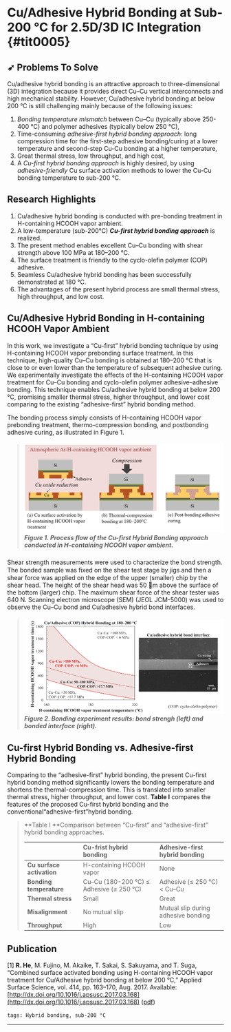 # Cu/Adhesive Hybrid Bonding at Sub-200 °C for 2.5D/3D IC Integration {#tit0005}

## ➶ Problems To Solve

Cu/adhesive hybrid bonding is an attractive approach to three-dimensional \(3D\) integration because it provides direct Cu–Cu vertical interconnects and high mechanical stability. However, Cu/adhesive hybrid bonding at below 200 °C is still challenging mainly because of the following issues:

1. _Bonding temperature mismatch_ between Cu–Cu \(typically above 250-400 °C\) and polymer adhesives \(typically below 250 °C\),
2. Time-consuming _adhesive-first hybrid bonding_ _approach_: long compression time for the first-step adhesive bonding/curing at a lower temperature and second-step Cu-Cu bonding at a higher temperature,
3. Great thermal stress, low throughput, and high cost,
4. A _Cu-first hybrid bonding_ _approach_ is highly desired, by using _adhesive-friendly_ Cu surface activation methods to lower the Cu-Cu bonding temperature to sub-200 °C.

## Research Highlights

1. Cu/adhesive hybrid bonding is conducted with pre-bonding treatment in H-containing HCOOH vapor ambient.
2. A low-temperature \(sub-200°C\) _**Cu-first hybrid bonding approach**_ is realized.
3. The present method enables excellent Cu–Cu bonding with shear strength above 100 MPa at 180–200 °C.
4. The surface treatment is friendly to the cyclo-olefin polymer \(COP\) adhesive.
5. Seamless Cu/adhesive hybrid bonding has been successfully demonstrated at 180 °C.
6. The advantages of the present hybrid process are small thermal stress, high throughput, and low cost.

## Cu/Adhesive Hybrid Bonding in H-containing HCOOH Vapor Ambient

In this work, we investigate a “Cu-first” hybrid bonding technique by using H-containing HCOOH vapor prebonding surface treatment. In this technique, high-quality Cu–Cu bonding is obtained at 180–200 °C that is close to or even lower than the temperature of subsequent adhesive curing. We experimentally investigate the effects of the H-containing HCOOH vapor treatment for Cu–Cu bonding and cyclo-olefin polymer adhesive–adhesive bonding. This technique enables Cu/adhesive hybrid bonding at below 200 °C, promising smaller thermal stress, higher throughput, and lower cost comparing to the existing “adhesive-first” hybrid bonding method.

The bonding process simply consists of H-containing HCOOH vapor prebonding treatment, thermo-compression bonding, and postbonding adhesive curing, as illustrated in Figure 1.

> ##### ![](/img/Cu-first-hybrid-bonding.png)  Figure 1. Process flow of the Cu-first Hybrid Bonding approach conducted in H-containing HCOOH vapor ambient.

Shear strength measurements were used to characterize the bond strength. The bonded sample was ﬁxed on the shear test stage by jigs and then a shear force was applied on the edge of the upper \(smaller\) chip by the shear head. The height of the shear head was 50 m above the surface of the bottom \(larger\) chip. The maximum shear force of the shear tester was 640 N. Scanning electron microscope \(SEM\) \(JEOL JCM-5000\) was used to observe the Cu–Cu bond and Cu/adhesive hybrid bond interfaces.

> ##### ![](/img/Cu-adhesive-hybrid-bonding-results.png)Figure 2. Bonding experiment results: bond strengh \(left\) and bonded interface \(right\).

## Cu-first Hybrid Bonding vs. Adhesive-first Hybrid Bonding

Comparing to the “adhesive-first” hybrid bonding, the present Cu-first hybrid bonding method significantly lowers the bonding temperature and shortens the thermal-compression time. This is translated into smaller thermal stress, higher throughput, and lower cost. **Table I** compares the features of the proposed Cu-first hybrid bonding and the conventional“adhesive-first”hybrid bonding.

> **Table I **Comparison between “Cu-first” and “adhesive-first” hybrid bonding approaches.
>
> |  | **Cu-frist hybrid bonding** | **Adhesive-first hybrid bonding** |
> | :--- | :--- | :--- |
> | **Cu surface activation** | H-containing HCOOH vapor | None |
> | **Bonding temperature** | Cu–Cu \(180-200 °C\) ≤ Adhesive \(≤ 250 °C\) | Adhesive \(≤ 250 °C\) &lt; Cu–Cu |
> | **Thermal stress** | Small | Great |
> | **Misalignment** | No mutual slip | Mutual slip during adhesive bonding |
> | **Throughput** | High | Low |

## **Publication**

\[1\] **R. He**, M. Fujino, M. Akaike, T. Sakai, S. Sakuyama, and T. Suga, “Combined surface activated bonding using H-containing HCOOH vapor treatment for Cu/Adhesive hybrid bonding at below 200 °C,”  Applied Surface Science, vol. 414, pp. 163–170, Aug. 2017. Available: [http://dx.doi.org/10.1016/j.apsusc.2017.03.168](http://dx.doi.org/10.1016/j.apsusc.2017.03.168) \([pdf](http://www.3dic.org/images/5/54/2017_He._H-containing_HCOOH_vapor_treatment_for_hybrid_bonding.pdf)\)

```
tags: Hybrid bonding, sub-200 °C
```

---



